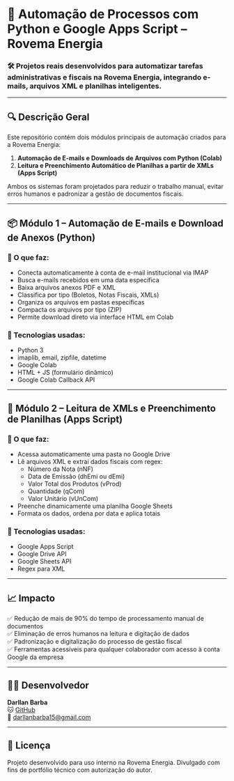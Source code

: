 ﻿# 📁 Automação de Processos com Python e Google Apps Script – Rovema Energia

### 🛠 Projetos reais desenvolvidos para automatizar tarefas administrativas e fiscais na Rovema Energia, integrando e-mails, arquivos XML e planilhas inteligentes.

---

## 🔍 Descrição Geral

Este repositório contém dois módulos principais de automação criados para a Rovema Energia:

1. **Automação de E-mails e Downloads de Arquivos com Python (Colab)**
2. **Leitura e Preenchimento Automático de Planilhas a partir de XMLs (Apps Script)**

Ambos os sistemas foram projetados para reduzir o trabalho manual, evitar erros humanos e padronizar a gestão de documentos fiscais.

---

## 📦 Módulo 1 – Automação de E-mails e Download de Anexos (Python)

### 🔧 O que faz:

- Conecta automaticamente à conta de e-mail institucional via IMAP
- Busca e-mails recebidos em uma data específica
- Baixa arquivos anexos PDF e XML
- Classifica por tipo (Boletos, Notas Fiscais, XMLs)
- Organiza os arquivos em pastas específicas
- Compacta os arquivos por tipo (ZIP)
- Permite download direto via interface HTML em Colab

### 🧪 Tecnologias usadas:

- Python 3
- imaplib, email, zipfile, datetime
- Google Colab
- HTML + JS (formulário dinâmico)
- Google Colab Callback API

---

## 🧩 Módulo 2 – Leitura de XMLs e Preenchimento de Planilhas (Apps Script)

### 🔧 O que faz:

- Acessa automaticamente uma pasta no Google Drive
- Lê arquivos XML e extrai dados fiscais com regex:
  - Número da Nota (nNF)
  - Data de Emissão (dhEmi ou dEmi)
  - Valor Total dos Produtos (vProd)
  - Quantidade (qCom)
  - Valor Unitário (vUnCom)
- Preenche dinamicamente uma planilha Google Sheets
- Formata os dados, ordena por data e aplica totais

### 🧪 Tecnologias usadas:

- Google Apps Script
- Google Drive API
- Google Sheets API
- Regex para XML

---

## 📈 Impacto

✅ Redução de mais de 90% do tempo de processamento manual de documentos  
✅ Eliminação de erros humanos na leitura e digitação de dados  
✅ Padronização e digitalização do processo de gestão fiscal  
✅ Ferramentas acessíveis para qualquer colaborador com acesso à conta Google da empresa

---

## 👨‍💻 Desenvolvedor

**Darllan Barba**  
🐱 [GitHub](https://github.com/darllanbn)  
📧 darllanbarba15@gmail.com

---

## 📝 Licença

Projeto desenvolvido para uso interno na Rovema Energia. Divulgado com fins de portfólio técnico com autorização do autor.
